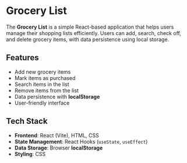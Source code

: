  # Grocery List  
The **Grocery List** is a simple React-based application that helps users manage their shopping lists efficiently. Users can add, search, check off, and delete grocery items, with data persistence using local storage.  


## Features  
- Add new grocery items  
- Mark items as purchased  
- Search items in the list  
- Remove items from the list  
- Data persistence with **localStorage**  
- User-friendly interface  

## Tech Stack  
- **Frontend**: React (Vite), HTML, CSS  
- **State Management**: React Hooks (`useState`, `useEffect`)  
- **Data Storage**: Browser **localStorage**  
- **Styling**: CSS  

 
